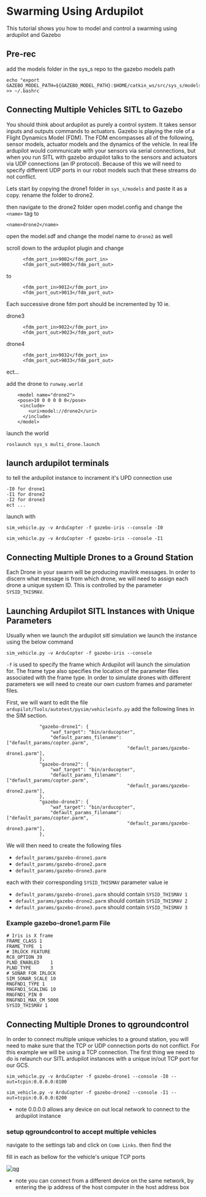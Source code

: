 # Swarming Using Ardupilot



This tutorial shows you how to model and control a swarming using ardupilot and Gazebo

## Pre-rec

add the models folder in the sys_s repo to the gazebo models path
```
echo "export GAZEBO_MODEL_PATH=${GAZEBO_MODEL_PATH}:$HOME/catkin_ws/src/sys_s/models" >> ~/.bashrc
```


## Connecting Multiple Vehicles SITL to Gazebo

You should think about ardupilot as purely a control system. It takes sensor inputs and outputs commands to actuators. Gazebo is playing the role of a Flight Dynamics Model (FDM). The FDM encompasses all of the following, sensor models, actuator models and the dynamics of the vehicle. In real life ardupilot would communicate with your sensors via serial connections, but when you run SITL with gazebo ardupilot talks to the sensors and actuators via UDP connections (an IP protocol). Because of this we will need to specify different UDP ports in our robot models such that these streams do not conflict. 

Lets start by copying the drone1 folder in `sys_s/models` and paste it as a copy. rename the folder to drone2.

then navigate to the drone2 folder open model.config and change the `<name>` tag to 
```
<name>drone2</name>
```

open the model.sdf and change the model name to `drone2` as well

scroll down to the ardupilot plugin and change
```
      <fdm_port_in>9002</fdm_port_in>
      <fdm_port_out>9003</fdm_port_out>
```
to 
```
      <fdm_port_in>9012</fdm_port_in>
      <fdm_port_out>9013</fdm_port_out>
```

Each successive drone fdm port should be incremented by 10 ie. 

drone3  
```
      <fdm_port_in>9022</fdm_port_in>
      <fdm_port_out>9023</fdm_port_out>
```
drone4
```
      <fdm_port_in>9032</fdm_port_in>
      <fdm_port_out>9033</fdm_port_out>
```
ect...


add the drone to `runway.world`
```
    <model name="drone2">
    <pose>10 0 0 0 0 0</pose>
     <include>
        <uri>model://drone2</uri>
      </include>
    </model>
```
launch the world 
```
roslaunch sys_s multi_drone.launch 
```

## launch ardupilot terminals 

to tell the ardupilot instance to incrament it's UPD connection use 
```
-I0 for drone1
-I1 for drone2
-I2 for drone3
ect ...
```

launch with 
```
sim_vehicle.py -v ArduCopter -f gazebo-iris --console -I0
```
```
sim_vehicle.py -v ArduCopter -f gazebo-iris --console -I1
```

## Connecting Multiple Drones to a Ground Station

Each Drone in your swarm will be producing mavlink messages. In order to discern what message is from which drone, we will need to assign each drone a unique system ID. This is controlled by the parameter `SYSID_THISMAV`. 

## Launching Ardupilot SITL Instances with Unique Parameters

Usually when we launch the ardupilot sitl simulation we launch the instance using the below command
```
sim_vehicle.py -v ArduCopter -f gazebo-iris --console
``` 
`-f` is used to specify the frame which Ardupilot will launch the simulation for. The frame type also specifies the location of the parameter files associated with the frame type. In order to simulate drones with different parameters we will need to create our own custom frames and parameter files.

First, we will want to edit the file `ardupilot/Tools/autotest/pysim/vehicleinfo.py` add the following lines in the SIM section.
```
            "gazebo-drone1": {
                "waf_target": "bin/arducopter",
                "default_params_filename": ["default_params/copter.parm",
                                            "default_params/gazebo-drone1.parm"],
            },
            "gazebo-drone2": {
                "waf_target": "bin/arducopter",
                "default_params_filename": ["default_params/copter.parm",
                                            "default_params/gazebo-drone2.parm"],
            },
            "gazebo-drone3": {
                "waf_target": "bin/arducopter",
                "default_params_filename": ["default_params/copter.parm",
                                            "default_params/gazebo-drone3.parm"],
            },
```
We will then need to create the following files

- `default_params/gazebo-drone1.parm`
- `default_params/gazebo-drone2.parm`
- `default_params/gazebo-drone3.parm`

each with their corresponding `SYSID_THISMAV` parameter value ie
- `default_params/gazebo-drone1.parm` should contain `SYSID_THISMAV 1`
- `default_params/gazebo-drone2.parm` should contain `SYSID_THISMAV 2`
- `default_params/gazebo-drone3.parm` should contain `SYSID_THISMAV 3`

### Example gazebo-drone1.parm File
```
# Iris is X frame
FRAME_CLASS 1
FRAME_TYPE  1
# IRLOCK FEATURE
RC8_OPTION 39
PLND_ENABLED    1
PLND_TYPE       3
# SONAR FOR IRLOCK
SIM_SONAR_SCALE 10
RNGFND1_TYPE 1
RNGFND1_SCALING 10
RNGFND1_PIN 0
RNGFND1_MAX_CM 5000
SYSID_THISMAV 1
```

## Connecting Multiple Drones to qgroundcontrol

In order to connect multiple unique vehicles to a ground station, you will need to make sure that the TCP or UDP connection ports do not conflict. For this example we will be using a TCP connection. The first thing we need to do is relaunch our SITL ardupilot instances with a unique in/out TCP port for our GCS. 

```
sim_vehicle.py -v ArduCopter -f gazebo-drone1 --console -I0 --out=tcpin:0.0.0.0:8100 
```
```
sim_vehicle.py -v ArduCopter -f gazebo-drone2 --console -I1 --out=tcpin:0.0.0.0:8200 
```

- note 0.0.0.0 allows any device on out local network to connect to the ardupilot instance 

### setup qgroundcontrol to accept multiple vehicles

navigate to the settings tab and click on `Comm Links`. then find the 

fill in each as bellow for the vehicle's unique TCP ports

![qg](imgs/qg_comms.png)

- note you can connect from a different device on the same network, by entering the ip address of the host computer in the host address box

